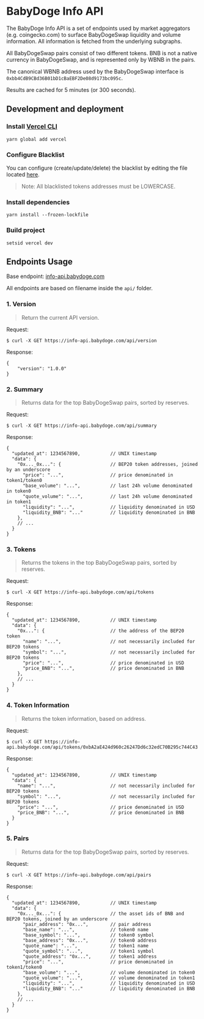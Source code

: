 # BabyDoge Info API

The BabyDoge Info API is a set of endpoints used by market aggregators (e.g. coingecko.com) to surface BabyDogeSwap liquidity
and volume information. All information is fetched from the underlying subgraphs.

All BabyDogeSwap pairs consist of two different tokens. BNB is not a native currency in BabyDogeSwap, and is represented only by WBNB in the pairs. 

The canonical WBNB address used by the BabyDogeSwap interface is `0xbb4CdB9CBd36B01bD1cBaEBF2De08d9173bc095c`.

Results are cached for 5 minutes (or 300 seconds).

## Development and deployment

### Install [Vercel CLI](https://vercel.com/download)
```shell
yarn global add vercel
```

### Configure Blacklist

You can configure (create/update/delete) the blacklist by editing the file located [here](utils/constants/blacklist.ts).

> Note: All blacklisted tokens addresses must be LOWERCASE.

### Install dependencies
```shell
yarn install --frozen-lockfile
```

### Build project
```shell
setsid vercel dev
```

## Endpoints Usage

Base endpoint: [info-api.babydoge.com](https://info-api.babydoge.com)

All endpoints are based on filename inside the `api/` folder.

### 1. Version

> Return the current API version.

Request:
```shell
$ curl -X GET https://info-api.babydoge.com/api/version
```

Response:
```json5
{
    "version": "1.0.0"
}
```

### 2. Summary

> Returns data for the top BabyDogeSwap pairs, sorted by reserves.

Request:
```shell
$ curl -X GET https://info-api.babydoge.com/api/summary
```

Response:
```json5
{
  "updated_at": 1234567890,           // UNIX timestamp
  "data": {
    "0x..._0x...": {                  // BEP20 token addresses, joined by an underscore
      "price": "...",                 // price denominated in token1/token0
      "base_volume": "...",           // last 24h volume denominated in token0
      "quote_volume": "...",          // last 24h volume denominated in token1
      "liquidity": "...",             // liquidity denominated in USD
      "liquidity_BNB": "..."          // liquidity denominated in BNB
    },
    // ...
  }
}
```

### 3. Tokens

> Returns the tokens in the top BabyDogeSwap pairs, sorted by reserves.

Request:
```shell
$ curl -X GET https://info-api.babydoge.com/api/tokens
```

Response:
```json5
{
  "updated_at": 1234567890,           // UNIX timestamp
  "data": {
    "0x...": {                        // the address of the BEP20 token
      "name": "...",                  // not necessarily included for BEP20 tokens
      "symbol": "...",                // not necessarily included for BEP20 tokens
      "price": "...",                 // price denominated in USD
      "price_BNB": "...",             // price denominated in BNB
    },
    // ...
  }
}
```

### 4. Token Information

> Returns the token information, based on address.

Request:
```shell
$ curl -X GET https://info-api.babydoge.com/api/tokens/0xbA2aE424d960c26247Dd6c32edC70B295c744C43
```

Response:
```json5
{
  "updated_at": 1234567890,           // UNIX timestamp
  "data": {
    "name": "...",                    // not necessarily included for BEP20 tokens
    "symbol": "...",                  // not necessarily included for BEP20 tokens
    "price": "...",                   // price denominated in USD
    "price_BNB": "...",               // price denominated in BNB
  }
}
```

### 5. Pairs

> Returns data for the top BabyDogeSwap pairs, sorted by reserves.

Request:
```shell
$ curl -X GET https://info-api.babydoge.com/api/pairs
```

Response:
```json5
{
  "updated_at": 1234567890,           // UNIX timestamp
  "data": {
    "0x..._0x...": {                  // the asset ids of BNB and BEP20 tokens, joined by an underscore
      "pair_address": "0x...",        // pair address
      "base_name": "...",             // token0 name
      "base_symbol": "...",           // token0 symbol
      "base_address": "0x...",        // token0 address
      "quote_name": "...",            // token1 name
      "quote_symbol": "...",          // token1 symbol
      "quote_address": "0x...",       // token1 address
      "price": "...",                 // price denominated in token1/token0
      "base_volume": "...",           // volume denominated in token0
      "quote_volume": "...",          // volume denominated in token1
      "liquidity": "...",             // liquidity denominated in USD
      "liquidity_BNB": "..."          // liquidity denominated in BNB
    },
    // ...
  }
}
```
